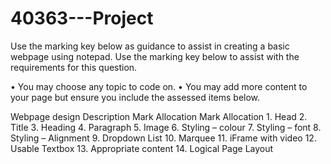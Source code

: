# 40363---Project
 
Use the marking key below as guidance to assist in creating a basic webpage using notepad. Use the marking key below to assist with the requirements for this question.

•	You may choose any topic to code on.
•	You may add more content to your page but ensure you include the assessed items below.

Webpage design	Description	Mark Allocation	Mark Allocation
	1.	Head
	2.	Title
	3.	Heading
	4.	Paragraph
	5.	Image
	6.	Styling – colour
	7.	Styling – font
	8.	Styling – Alignment
	9.	Dropdown List
	10.	Marquee
	11.	iFrame with video
	12.	Usable Textbox
	13.	Appropriate content
	14.	Logical Page Layout
